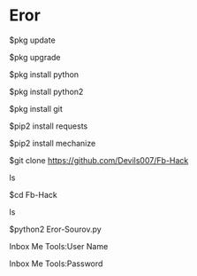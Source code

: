 # Eror
$pkg update

$pkg upgrade

$pkg install python

$pkg install python2

$pkg install git

$pip2 install requests

$pip2 install mechanize

$git clone https://github.com/Devils007/Fb-Hack

ls

$cd Fb-Hack

ls

$python2 Eror-Sourov.py

Inbox Me Tools:User Name

Inbox Me Tools:Password
